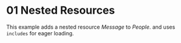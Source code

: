 # 01 Nested Resources

This example adds a nested resource <em>Message</em> to <em>People</em>. and uses <code>includes</code> for eager loading.
